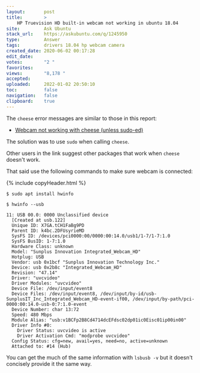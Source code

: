 ```yaml
---
layout:       post
title:        >
    HP Truevision HD built-in webcam not working in ubuntu 18.04
site:         Ask Ubuntu
stack_url:    https://askubuntu.com/q/1245950
type:         Answer
tags:         drivers 18.04 hp webcam camera
created_date: 2020-06-02 00:17:28
edit_date:    
votes:        "2 "
favorites:    
views:        "8,178 "
accepted:     
uploaded:     2022-01-02 20:50:10
toc:          false
navigation:   false
clipboard:    true
---
```


The `cheese` error messages are similar to those in this report:

- [Webcam not working with cheese (unless sudo-ed)](https://forum.manjaro.org/t/webcam-not-working-with-cheese-unless-sudo-ed/44724)

The solution was to use `sudo` when calling `cheese`.

Other users in the link suggest other packages that work when `cheese` doesn't work.

That said use the following commands to make sure webcam is connected:

{% include copyHeader.html %}
``` 
$ sudo apt install hwinfo

$ hwinfo --usb

11: USB 00.0: 0000 Unclassified device
  [Created at usb.122]
  Unique ID: X7GA.tCH1FaBg9PD
  Parent ID: k4bc.2DFUsyrieMD
  SysFS ID: /devices/pci0000:00/0000:00:14.0/usb1/1-7/1-7:1.0
  SysFS BusID: 1-7:1.0
  Hardware Class: unknown
  Model: "Sunplus Innovation Integrated_Webcam_HD"
  Hotplug: USB
  Vendor: usb 0x1bcf "Sunplus Innovation Technology Inc."
  Device: usb 0x2b8c "Integrated_Webcam_HD"
  Revision: "47.14"
  Driver: "uvcvideo"
  Driver Modules: "uvcvideo"
  Device File: /dev/input/event8
  Device Files: /dev/input/event8, /dev/input/by-id/usb-SunplusIT_Inc_Integrated_Webcam_HD-event-if00, /dev/input/by-path/pci-0000:00:14.0-usb-0:7:1.0-event
  Device Number: char 13:72
  Speed: 480 Mbps
  Module Alias: "usb:v1BCFp2B8Cd4714dcEFdsc02dp01ic0Eisc01ip00in00"
  Driver Info #0:
    Driver Status: uvcvideo is active
    Driver Activation Cmd: "modprobe uvcvideo"
  Config Status: cfg=new, avail=yes, need=no, active=unknown
  Attached to: #14 (Hub)
```

You can get the much of the same information with `lsbusb -v` but it doesn't concisely provide it the same way.
